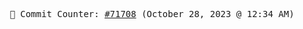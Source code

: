 <p align="center">
    <samp>
        📮 Commit Counter: <a href="https://github.com/Javascript-void0/Javascript-void0/commits/main">#71708</a> (October 28, 2023 @ 12:34 AM)
    </samp>
</p>